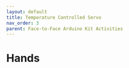 ```yaml
---
layout: default
title: Temperature Controlled Servo
nav_order: 3
parent: Face-to-Face Arduino Kit Activities
---
```

# Hands
